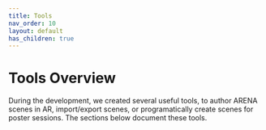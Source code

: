 ```yaml
---
title: Tools
nav_order: 10
layout: default
has_children: true
---
```


# Tools Overview

During the development, we created several useful tools, to author ARENA scenes in AR, import/export scenes, or programatically create scenes for poster sessions. The sections below document these tools.
